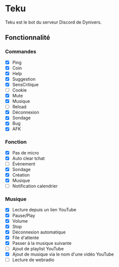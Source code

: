 # Teku
Teku est le bot du serveur Discord de Dynivers.

## Fonctionnalité
### Commandes
- [x] Ping
- [x] Coin
- [x] Help
- [x] Suggestion
- [x] SensCritique
- [ ] Cookie
- [x] Mute
- [x] Musique
- [ ] Reload
- [x] Déconnexion
- [x] Sondage
- [x] Bug
- [x] AFK

### Fonction
- [x] Pas de micro
- [x] Auto clear tchat
- [ ] Évènement
- [x] Sondage
- [x] Création
- [x] Musique
- [ ] Notification calendrier

### Musique
- [x] Lecture depuis un lien YouTube
- [x] Pause/Play
- [x] Volume
- [x] Stop
- [x] Déconnexion automatique
- [x] File d'attente
- [x] Passer à la musique suivante
- [ ] Ajout de playlist YouTube
- [x] Ajout de musique via le nom d'une vidéo YouTube
- [ ] Lecture de webradio
